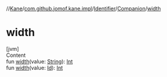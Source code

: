 //[Kane](../../../index.md)/[com.github.jomof.kane.impl](../../index.md)/[Identifier](../index.md)/[Companion](index.md)/[width](width.md)



# width  
[jvm]  
Content  
fun [width](width.md)(value: [String](https://kotlinlang.org/api/latest/jvm/stdlib/kotlin/-string/index.html)): [Int](https://kotlinlang.org/api/latest/jvm/stdlib/kotlin/-int/index.html)  
fun [width](width.md)(value: [Id](../../index.md#%5Bcom.github.jomof.kane.impl%2FId%2F%2F%2FPointingToDeclaration%2F%5D%2FClasslikes%2F-1360800654)): [Int](https://kotlinlang.org/api/latest/jvm/stdlib/kotlin/-int/index.html)  



